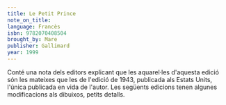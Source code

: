 ```yaml
---
title: Le Petit Prince
note_on_title:
language: Francès
isbn: 9782070408504
brought_by: Mare
publisher: Gallimard
year: 1999
---
```


Conté una nota dels editors explicant que les aquarel·les d'aquesta edició són les mateixes que les de l'edició de 1943, publicada als Estats Units, l'única publicada en vida de l'autor. Les següents edicions tenen algunes modificacions als dibuixos, petits detalls.
